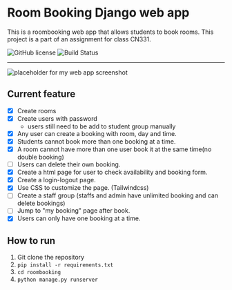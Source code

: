 # Room Booking Django web app
This is a roombooking web app that allows students to book rooms. This project is a part of an assignment for class CN331.

![GitHub license](https://img.shields.io/badge/license-MIT-blue.svg)
![Build Status](https://img.shields.io/badge/progress-25-brightgreen)

---

![placeholder for my web app screenshot](https://files.catbox.moe/tlqzxn.png)


## Current feature
- [x] Create rooms
- [x] Create users with password
	- users still need to be add to student group manually
- [x] Any user can create a booking with room, day and time.
- [x] Students cannot book more than one booking at a time.
- [x] A room cannot have more than one user book it at the same time(no double booking)
- [ ] Users can delete their own booking.
- [x] Create a html page for user to check availability and booking form.
- [x] Create a login-logout page.
- [x] Use CSS to customize the page. (Tailwindcss)
- [ ] Create a staff group (staffs and admin have unlimited booking and can delete bookings)
- [ ] Jump to "my booking" page after book.
- [x] Users can only have one booking at a time.

## How to run
1. Git clone the repository
2. `pip install -r requirements.txt`
3. `cd roombooking`
4. `python manage.py runserver`
